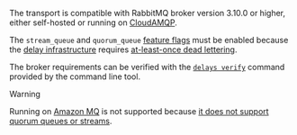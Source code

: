 The transport is compatible with RabbitMQ broker version 3.10.0 or higher, either self-hosted or running on [CloudAMQP](https://www.cloudamqp.com/).

The `stream_queue` and `quorum_queue` [feature flags](https://www.rabbitmq.com/feature-flags.html) must be enabled because the [delay infrastructure](delayed-delivery.md) requires [at-least-once dead lettering](https://blog.rabbitmq.com/posts/2022/03/at-least-once-dead-lettering/).

The broker requirements can be verified with the [`delays verify`](operations-scripting.md#delays-verify) command provided by the command line tool.

> [!WARNING]
> Running on [Amazon MQ](https://aws.amazon.com/amazon-mq/) is not supported because [it does not support quorum queues or streams](https://docs.aws.amazon.com/amazon-mq/latest/developer-guide/best-practices-rabbitmq.html).
